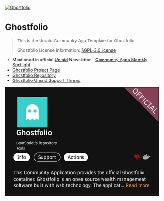 [![Ghostfolio](https://avatars.githubusercontent.com/u/82473144?s=200)](https://github.com/ghostfolio/ghostfolio)

# Ghostfolio
> This is the Unraid Community App Template for Ghostfolio
>
> Ghostfolio License Information: [AGPL-3.0 license](https://github.com/ghostfolio/ghostfolio/blob/main/LICENSE)

- Mentioned in official [Unraid](https://unraid.net/) Newsletter - [Community Apps Monthly Spotlight](https://us18.campaign-archive.com/?u=4ce73a4dbebfb261481909068&id=a7074b61ba)
- [Ghostfolio Project Page](https://ghostfol.io/)
- [Ghostfolio Repository](https://github.com/ghostfolio/ghostfolio)
- [Ghostfolio Unraid Support Thread](https://forums.unraid.net/topic/123829-support-community-applications-ghostfolio/)

[![Ghostfolio](Ghostfolio-Community-App.png)](https://unraid.net/community/apps?q=ghostfolio)
